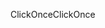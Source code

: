 <span data-ttu-id="e5c78-101">ClickOnce</span><span class="sxs-lookup"><span data-stu-id="e5c78-101">ClickOnce</span></span>